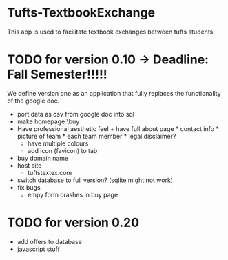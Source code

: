Tufts-TextbookExchange
======================
This app is used to facilitate textbook exchanges between tufts students.


TODO for version  0.10 -> Deadline: Fall Semester!!!!!
======================
We define version one as an application that fully replaces the functionality
of the google doc.
- port data as csv from google doc into sql
- make homepage \buy
- Have professional aesthetic feel
        + have full about page
		* contact info
		* picture of team
		* each team member
		* legal disclaimer?
	+ have multiple colours
	+ add icon (favicon) to tab
- buy domain name
- host site
	+ tuftstextex.com
- switch database to full version? (sqlite might not work)
- fix bugs
	+ empy form crashes in buy page

TODO for version  0.20
======================
- add offers to database
- javascript stuff
